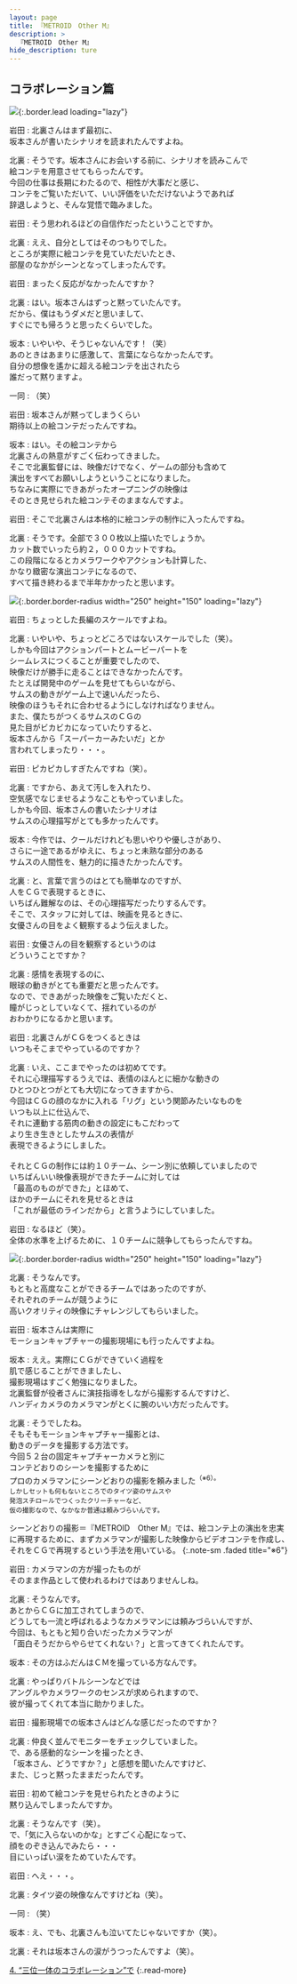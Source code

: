 ```yaml
---
layout: page
title: 『METROID　Other M』
description: >
  『METROID　Other M』
hide_description: ture
---
```


## コラボレーション篇

![](/interviews/jp/wii/r3oj/vol1/img/mainvisual3.jpg){:.border.lead loading="lazy"}

岩田
: 北裏さんはまず最初に、<br>坂本さんが書いたシナリオを読まれたんですよね。

北裏
: そうです。坂本さんにお会いする前に、シナリオを読みこんで<br>絵コンテを用意させてもらったんです。<br>今回の仕事は長期にわたるので、相性が大事だと感じ、<br>コンテをご覧いただいて、いい評価をいただけないようであれば<br>辞退しようと、そんな覚悟で臨みました。

岩田
: そう思われるほどの自信作だったということですか。

北裏
: ええ、自分としてはそのつもりでした。<br>ところが実際に絵コンテを見ていただいたとき、<br>部屋のなかがシーンとなってしまったんです。

岩田
: まったく反応がなかったんですか？

北裏
: はい。坂本さんはずっと黙っていたんです。<br>だから、僕はもうダメだと思いまして、<br>すぐにでも帰ろうと思ったくらいでした。

坂本
: いやいや、そうじゃないんです！（笑）<br>あのときはあまりに感激して、言葉にならなかったんです。<br>自分の想像を遙かに超える絵コンテを出されたら<br>誰だって黙りますよ。

一同
: （笑）

岩田
: 坂本さんが黙ってしまうくらい<br>期待以上の絵コンテだったんですね。

坂本
: はい。その絵コンテから<br>北裏さんの熱意がすごく伝わってきました。<br>そこで北裏監督には、映像だけでなく、ゲームの部分も含めて<br>演出をすべてお願いしようということになりました。<br>ちなみに実際にできあがったオープニングの映像は<br>そのとき見せられた絵コンテそのままなんですよ。

岩田
: そこで北裏さんは本格的に絵コンテの制作に入ったんですね。

北裏
: そうです。全部で３００枚以上描いたでしょうか。<br>カット数でいったら約２，０００カットですね。<br>この段階になるとカメラワークやアクションも計算した、<br>かなり緻密な演出コンテになるので、<br>すべて描き終わるまで半年かかったと思います。

![](/interviews/jp/wii/r3oj/vol1/img/photo08.jpg){:.border.border-radius width="250" height="150" loading="lazy"}

岩田
: ちょっとした長編のスケールですよね。

北裏
: いやいや、ちょっとどころではないスケールでした（笑）。<br>しかも今回はアクションパートとムービーパートを<br>シームレスにつくることが重要でしたので、<br>映像だけが勝手に走ることはできなかったんです。<br>たとえば開発中のゲームを見せてもらいながら、<br>サムスの動きがゲーム上で速いんだったら、<br>映像のほうもそれに合わせるようにしなければなりません。<br>また、僕たちがつくるサムスのＣＧの<br>見た目がビカビカになっていたりすると、<br>坂本さんから「スーパーカーみたいだ」とか<br>言われてしまったり・・・。

岩田
: ピカピカしすぎたんですね（笑）。

北裏
: ですから、あえて汚しを入れたり、<br>空気感でなじませるようなこともやっていました。<br>しかも今回、坂本さんの書いたシナリオは<br>サムスの心理描写がとても多かったんです。

坂本
: 今作では、クールだけれども思いやりや優しさがあり、<br>さらに一途であるがゆえに、ちょっと未熟な部分のある<br>サムスの人間性を、魅力的に描きたかったんです。

北裏
: と、言葉で言うのはとても簡単なのですが、<br>人をＣＧで表現するときに、<br>いちばん難解なのは、その心理描写だったりするんです。<br>そこで、スタッフに対しては、映画を見るときに、<br>女優さんの目をよく観察するよう伝えました。

岩田
: 女優さんの目を観察するというのは<br>どういうことですか？

北裏
: 感情を表現するのに、<br>眼球の動きがとても重要だと思ったんです。<br>なので、できあがった映像をご覧いただくと、<br>瞳がじっとしていなくて、揺れているのが<br>おわかりになるかと思います。

岩田
: 北裏さんがＣＧをつくるときは<br>いつもそこまでやっているのですか？

北裏
: いえ、ここまでやったのは初めてです。<br>それに心理描写するうえでは、表情のほんとに細かな動きの<br>ひとつひとつがとても大切になってきますから、<br>今回はＣＧの顔のなかに入れる「リグ」という関節みたいなものを<br>いつも以上に仕込んで、<br>それに連動する筋肉の動きの設定にもこだわって<br>より生き生きとしたサムスの表情が<br>表現できるようにしました。<br>&nbsp;<br>それとＣＧの制作には約１０チーム、シーン別に依頼していましたので<br>いちばんいい映像表現ができたチームに対しては<br>「最高のものができた」とほめて、<br>ほかのチームにそれを見せるときは<br>「これが最低のラインだから」と言うようにしていました。

岩田
: なるほど（笑）。<br>全体の水準を上げるために、１０チームに競争してもらったんですね。

![](/interviews/jp/wii/r3oj/vol1/img/photo09.jpg){:.border.border-radius width="250" height="150" loading="lazy"}

北裏
: そうなんです。<br>もともと高度なことができるチームではあったのですが、<br>それぞれのチームが競うように<br>高いクオリティの映像にチャレンジしてもらいました。

岩田
: 坂本さんは実際に<br>モーションキャプチャーの撮影現場にも行ったんですよね。

坂本
: ええ。実際にＣＧができていく過程を<br>肌で感じることができましたし、<br>撮影現場はすごく勉強になりました。<br>北裏監督が役者さんに演技指導をしながら撮影するんですけど、<br>ハンディカメラのカメラマンがとくに腕のいい方だったんです。

北裏
: そうでしたね。<br>そもそもモーションキャプチャー撮影とは、<br>動きのデータを撮影する方法です。<br>今回５２台の固定キャプチャーカメラと別に<br>コンテどおりのシーンを撮影するために<br>プロのカメラマンにシーンどおりの撮影を頼みました<SUP>（※6）。<br>しかしセットも何もないところでのタイツ姿のサムスや<br>発泡スチロールでつくったクリーチャーなど、<br>仮の撮影なので、なかなか普通は頼みづらいんです。

シーンどおりの撮影＝『METROID　Other M』では、絵コンテ上の演出を忠実に再現するために、まずカメラマンが撮影した映像からビデオコンテを作成し、それをＣＧで再現するという手法を用いている。
{:.note-sm .faded title="※6"}

岩田
: カメラマンの方が撮ったものが<br>そのまま作品として使われるわけではありませんしね。

北裏
: そうなんです。<br>あとからＣＧに加工されてしまうので、<br>どうしても一流と呼ばれるようなカメラマンには頼みづらいんですが、<br>今回は、もともと知り合いだったカメラマンが<br>「面白そうだからやらせてくれない？」と言ってきてくれたんです。

坂本
: その方はふだんはＣＭを撮っている方なんです。

北裏
: やっぱりバトルシーンなどでは<br>アングルやカメラワークのセンスが求められますので、<br>彼が撮ってくれて本当に助かりました。

岩田
: 撮影現場での坂本さんはどんな感じだったのですか？

北裏
: 仲良く並んでモニターをチェックしていました。<br>で、ある感動的なシーンを撮ったとき、<br>「坂本さん、どうですか？」と感想を聞いたんですけど、<br>また、じっと黙ったままだったんです。

岩田
: 初めて絵コンテを見せられたときのように<br>黙り込んでしまったんですか。

北裏
: そうなんです（笑）。<br>で、「気に入らないのかな」とすごく心配になって、<br>顔をのぞき込んでみたら・・・<br>目にいっぱい涙をためていたんです。

岩田
: へえ・・・。

北裏
: タイツ姿の映像なんですけどね（笑）。

一同
: （笑）

坂本
: え、でも、北裏さんも泣いてたじゃないですか（笑）。

北裏
: それは坂本さんの涙がうつったんですよ（笑）。

[4. “三位一体のコラボレーション”で](4.md)
{:.read-more}

